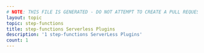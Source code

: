```yaml
---
# NOTE: THIS FILE IS GENERATED - DO NOT ATTEMPT TO CREATE A PULL REQUEST TO UPDATE THE DATA. 
layout: topic
topic: step-functions
title: step-functions Serverless Plugins
description: '1 step-functions ServerLess Plugins'
count: 1
---
```

